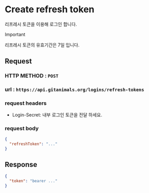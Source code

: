 # Create refresh token

리프레시 토큰을 이용해 로그인 합니다.

> [!IMPORTANT]   
> 리프레시 토큰의 유효기간은 7일 입니다.

## Request
### HTTP METHOD : `POST`
### url : `https://api.gitanimals.org/logins/refresh-tokens`
### request headers
- Login-Secret: 내부 로그인 토큰을 전달 하세요.

### request body
```json
{
  "refreshToken": "..."
}
```

## Response

```json
{
  "token": "bearer ..."
}
```
